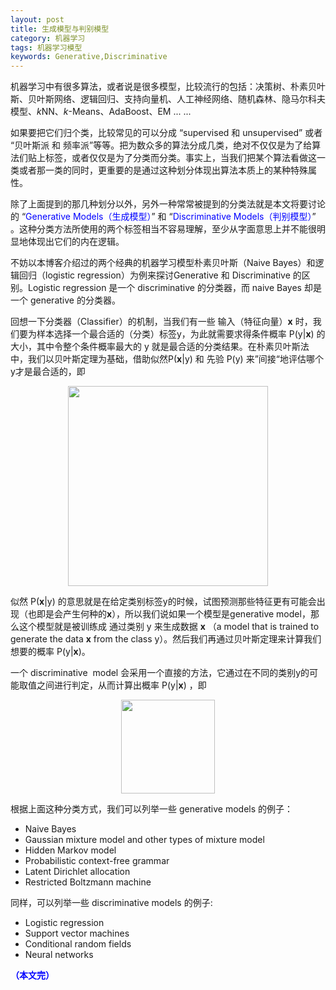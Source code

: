 ```yaml
---
layout: post
title: 生成模型与判别模型
category: 机器学习
tags: 机器学习模型
keywords: Generative,Discriminative
---
```


机器学习中有很多算法，或者说是很多模型，比较流行的包括：决策树、朴素贝叶斯、贝叶斯网络、逻辑回归、支持向量机、人工神经网络、随机森林、隐马尔科夫模型、*k*NN、*k*-Means、AdaBoost、EM ... ...

如果要把它们归个类，比较常见的可以分成 “supervised 和 unsupervised” 或者 “贝叶斯派 和 频率派”等等。把为数众多的算法分成几类，绝对不仅仅是为了给算法们贴上标签，或者仅仅是为了分类而分类。事实上，当我们把某个算法看做这一类或者那一类的同时，更重要的是通过这种划分体现出算法本质上的某种特殊属性。

除了上面提到的那几种划分以外，另外一种常常被提到的分类法就是本文将要讨论的 “<span style="color:blue">Generative Models（生成模型）</span>” 和 “<span style="color:blue">Discriminative Models（判别模型）</span>” 。这种分类方法所使用的两个标签相当不容易理解，至少从字面意思上并不能很明显地体现出它们的内在逻辑。

不妨以本博客介绍过的两个经典的机器学习模型朴素贝叶斯（Naive Bayes）和逻辑回归（logistic regression）为例来探讨Generative 和 Discriminative 的区别。Logistic regression 是一个 discriminative 的分类器，而 naive Bayes 却是一个 generative 的分类器。

回想一下分类器（Classifier）的机制，当我们有一些 输入（特征向量）**x** 时，我们要为样本选择一个最合适的（分类）标签y，为此就需要求得条件概率 P(y\|**x**) 的大小，其中令整个条件概率最大的 y 就是最合适的分类结果。在朴素贝叶斯法中，我们以贝叶斯定理为基础，借助似然P(**x**\|y) 和 先验 P(y) 来”间接“地评估哪个y才是最合适的，即

<p align="center">
<img src="https://fzuo.github.io/assets/img/excel/excel31.png" width="320">
</p>

似然 P(**x**\|y) 的意思就是在给定类别标签y的时候，试图预测那些特征更有可能会出现（也即是会产生何种的**x**），所以我们说如果一个模型是generative model，那么这个模型就是被训练成 通过类别 y 来生成数据 **x** （a model that is trained to generate the data **x** from the class y）。然后我们再通过贝叶斯定理来计算我们想要的概率 P(y\|**x**)。

一个 discriminative  model 会采用一个直接的方法，它通过在不同的类别y的可能取值之间进行判定，从而计算出概率 P(y\|**x**) ，即 

<p align="center">
<img src="https://fzuo.github.io/assets/img/excel/excel32.png" width="150">
</p>

根据上面这种分类方式，我们可以列举一些 generative models 的例子：

- Naive Bayes
- Gaussian mixture model and other types of mixture model
- Hidden Markov model
- Probabilistic context-free grammar
- Latent Dirichlet allocation
- Restricted Boltzmann machine

同样，可以列举一些 discriminative models 的例子:

- Logistic regression
- Support vector machines
- Conditional random fields
- Neural networks

<span style="color:blue">**（本文完）**</span>

